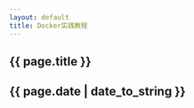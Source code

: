 ```yaml
---
layout: default
title: Docker实践教程
---
```


## {{ page.title }}

## {{ page.date  | date_to_string }}
